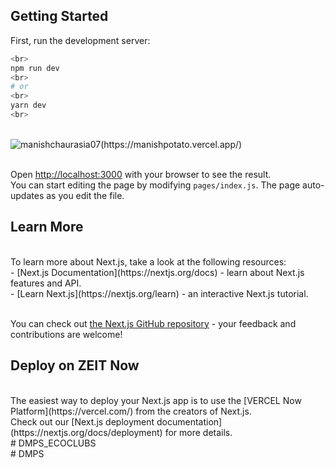 ## Getting Started
First, run the development server:
<br>

```bash
<br>
npm run dev
<br>
# or
<br>
yarn dev
<br>
```
<br>
<img src="https://github.com/ManishChaurasia07/DMPSECOCLUB/assets/109471315/7f31c9ee-24d6-44f4-99a8-6cce8a1bedfe.png" alt="manishchaurasia07" />(https://manishpotato.vercel.app/)
<br>
<br>

Open [http://localhost:3000](http://localhost:3000) with your browser to see the result.
<br>
You can start editing the page by modifying `pages/index.js`. The page auto-updates as you edit the file.
<br>
## Learn More
<br>
To learn more about Next.js, take a look at the following resources:
<br>
- [Next.js Documentation](https://nextjs.org/docs) - learn about Next.js features and API.
<br>
- [Learn Next.js](https://nextjs.org/learn) - an interactive Next.js tutorial.
<br>
<br>

You can check out [the Next.js GitHub repository](https://github.com/zeit/next.js/) - your feedback and contributions are welcome!
<br>
## Deploy on ZEIT Now
<br>
The easiest way to deploy your Next.js app is to use the [VERCEL Now Platform](https://vercel.com/) from the creators of Next.js.
<br>
Check out our [Next.js deployment documentation](https://nextjs.org/docs/deployment) for more details.
<br>
#   D M P S _ E C O C L U B S 
<br>
 #   D M P S 
 
 
